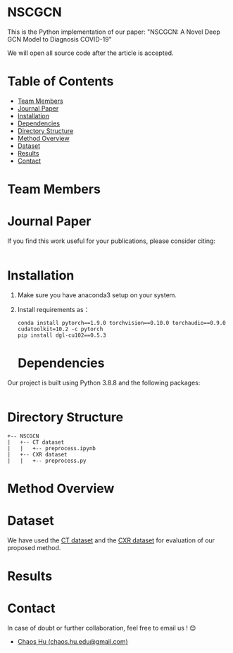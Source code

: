 # NSCGCN

This is the Python implementation of our paper: "NSCGCN: A Novel Deep GCN Model to Diagnosis COVID-19"

We will open all source code after the article is accepted.

# Table of Contents

* [Team Members](#1)
* [Journal Paper](#2)
* [Installation](#3)
* [Dependencies](#4)
* [Directory Structure](#5)
* [Method Overview](#6)
* [Dataset](#7)
* [Results](#8)
* [Contact](#9)

# Team Members<a name='1'></a>

# Journal Paper<a name="2"></a>

If you find this work useful for your publications, please consider citing:

```

```



# Installation<a name="3"></a>

1. Make sure you have anaconda3 setup on your system.

2. Install requirements as：

   ```
   conda install pytorch==1.9.0 torchvision==0.10.0 torchaudio==0.9.0 cudatoolkit=10.2 -c pytorch
   pip install dgl-cu102==0.5.3
   ```

   # Dependencies<a name="4"></a>

Our project is built using Python 3.8.8 and the following packages: 

```

```

# Directory Structure<a name="5"></a>

```
+-- NSCGCN
|   +-- CT dataset
|   |   +-- preprocess.ipynb
|   +-- CXR dataset
|   |   +-- preprocess.py
```

# Method Overview<a name="6"></a>

# Dataset<a name="7"></a>

We have used the [CT dataset](https://www.kaggle.com/andrewmvd/covid19-ct-scans)  and the [CXR dataset](https://www.kaggle.com/amanullahasraf/covid19-pneumonia-normal-chest-xray-pa-dataset) for evaluation of our proposed method. 

# Results<a name="8"></a>

# Contact<a name="9"></a>

In case of doubt or further collaboration, feel free to email us ! 😊

* [Chaos Hu (chaos.hu.edu@gmail.com)](mailto:chaos.hu.edu@gmail.com)
